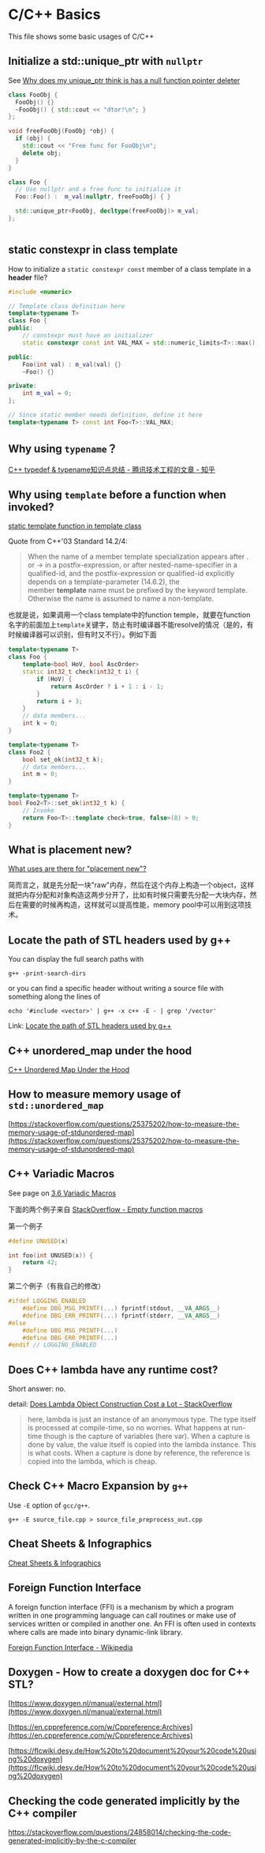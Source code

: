 # C/C++ Basics

This file shows some basic usages of C/C++

## Initialize a std::unique_ptr with `nullptr`

See [Why does my unique_ptr think is has a null function pointer deleter](https://stackoverflow.com/questions/22915631/why-does-my-unique-ptr-think-is-has-a-null-function-pointer-deleter)

```cpp
class FooObj {
  FooObj() {}
  ~FooObj() { std::cout << "dtor!\n"; }
};

void freeFooObj(FooObj *obj) {
  if (obj) {
    std::cout << "Free func for FooObj\n";
    delete obj;
  }
}

class Foo {
  // Use nullptr and a free func to initialize it
  Foo::Foo() :  m_val(nullptr, freeFooObj) { }

  std::unique_ptr<FooObj, decltype(freeFooObj)> m_val;
};



```


## static constexpr in class template

How to initialize a `static constexpr const` member of a class template in a **header** file?

```cpp
#include <numeric>

// Template class definition here
template<typename T>
class Foo {
public:
	// constexpr must have an initializer
	static constexpr const int VAL_MAX = std::numeric_limits<T>::max();

public:
	Foo(int val) : m_val(val) {}
	~Foo() {}

private:
	int m_val = 0;
};

// Since static member needs definition, define it here
template<typename T> const int Foo<T>::VAL_MAX;

```


## Why using `typename`？

[C++ typedef & typename知识点总结 - 腾讯技术工程的文章 - 知乎](https://zhuanlan.zhihu.com/p/617664673)


##  Why using `template` before a function when invoked?

[static template function in template class](https://stackoverflow.com/questions/43931734/static-template-function-in-template-class)

Quote from C++'03 Standard 14.2/4:

> When the name of a member template specialization appears after . or -> in a postfix-expression, or after nested-name-specifier in a qualified-id, and the postfix-expression or qualified-id explicitly depends on a template-parameter (14.6.2), the member **template** name must be prefixed by the keyword template. Otherwise the name is assumed to name a non-template.

也就是说，如果调用一个class template中的function temple，就要在function名字的前面加上`template`关键字，防止有时编译器不能resolve的情况（是的，有时候编译器可以识别，但有时又不行）。例如下面

```cpp
template<typename T>
class Foo {
	template<bool HoV, bool AscOrder>
	static int32_t check(int32_t i) {
		if (HoV) {
			return AscOrder ? i + 1 : i - 1;
		}
		return i + 3;
	}
	// data members...
	int k = 0;
}

template<typename T>
class Foo2 {
	bool set_ok(int32_t k);
	// data members...
	int m = 0;
}

template<typename T>
bool Foo2<T>::set_ok(int32_t k) {
	// Invoke
	return Foo<T>::template check<true, false>(8) > 0;
}

```


## What is placement new?

[What uses are there for "placement new"?](https://stackoverflow.com/questions/222557/what-uses-are-there-for-placement-new)

简而言之，就是先分配一块"raw"内存，然后在这个内存上构造一个object，这样就把内存分配和对象构造这两步分开了，比如有时候只需要先分配一大块内存，然后在需要的时候再构造，这样就可以提高性能，memory pool中可以用到这项技术。


## Locate the path of STL headers used by g++


You can display the full search paths with

```shell
g++ -print-search-dirs
```

or you can find a specific header without writing a source file with something along the lines of

```shell
echo '#include <vector>' | g++ -x c++ -E - | grep '/vector'
```


Link: [Locate the path of STL headers used by g++](https://stackoverflow.com/questions/21110693/locate-the-path-of-stl-headers-used-by-g)


## C++ unordered_map under the hood

[C++ Unordered Map Under the Hood](https://jbseg.medium.com/c-unordered-map-under-the-hood-9540cec4553a)


## How to measure memory usage of `std::unordered_map`

[https://stackoverflow.com/questions/25375202/how-to-measure-the-memory-usage-of-stdunordered-map](https://stackoverflow.com/questions/25375202/how-to-measure-the-memory-usage-of-stdunordered-map)



## C++ Variadic Macros

See page on [3.6 Variadic Macros](https://gcc.gnu.org/onlinedocs/cpp/Variadic-Macros.html)

下面的两个例子来自 [StackOverflow - Empty function macros](https://stackoverflow.com/questions/9187628/empty-function-macros)


第一个例子

```cpp
#define UNUSED(x)

int foo(int UNUSED(x)) {
	return 42;
}
```


第二个例子（有我自己的修改）

```cpp
#ifdef LOGGING_ENABLED
	#define DBG_MSG_PRINTF(...) fprintf(stdout, __VA_ARGS__)
	#define DBG_ERR_PRINTF(...) fprintf(stderr, __VA_ARGS__)
#else
	#define DBG_MSG_PRINTF(...)
	#define DBG_ERR_PRINTF(...)
#endif // LOGGING_ENABLED
```

## Does C++ lambda have any runtime cost?

Short answer: no.

detail: [Does Lambda Object Construction Cost a Lot - StackOverflow](https://stackoverflow.com/questions/50346822/does-lambda-object-construction-cost-a-lot)

> here, lambda is just an instance of an anonymous type. The type itself is processed at compile-time, so no worries. What happens at run-time though is the capture of variables (here var). When a capture is done by value, the value itself is copied into the lambda instance. This is what costs. When a capture is done by reference, the reference is copied into the lambda, which is cheap.


## Check C++ Macro Expansion by `g++`

Use `-E` option of `gcc/g++`.

```shell
g++ -E source_file.cpp > source_file_preprocess_out.cpp
```



## Cheat Sheets & Infographics

[Cheat Sheets & Infographics](https://hackingcpp.com/cpp/cheat_sheets.html)


## Foreign Function Interface

A foreign function interface (FFI) is a mechanism by which a program written in one programming language can call routines or make use of services written or compiled in another one. An FFI is often used in contexts where calls are made into binary dynamic-link library.

[Foreign Function Interface - Wikipedia](https://en.wikipedia.org/wiki/Foreign_function_interface)


## Doxygen - How to create a doxygen doc for C++ STL?

[https://www.doxygen.nl/manual/external.html](https://www.doxygen.nl/manual/external.html)

[https://en.cppreference.com/w/Cppreference:Archives](https://en.cppreference.com/w/Cppreference:Archives)

[https://flcwiki.desy.de/How%20to%20document%20your%20code%20using%20doxygen](https://flcwiki.desy.de/How%20to%20document%20your%20code%20using%20doxygen)


## Checking the code generated implicitly by the C++ compiler

https://stackoverflow.com/questions/24858014/checking-the-code-generated-implicitly-by-the-c-compiler

